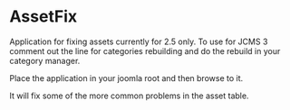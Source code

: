 AssetFix
========

Application for fixing assets currently for 2.5 only. To use for JCMS 3 comment out the line for categories rebuilding and do 
the rebuild in your category manager.

Place the application in your joomla root and then browse to it.

It will fix some of the more common problems in the asset table.